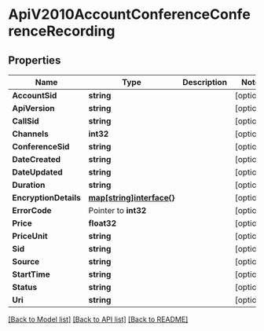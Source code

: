 # ApiV2010AccountConferenceConferenceRecording

## Properties

Name | Type | Description | Notes
------------ | ------------- | ------------- | -------------
**AccountSid** | **string** |  | [optional] 
**ApiVersion** | **string** |  | [optional] 
**CallSid** | **string** |  | [optional] 
**Channels** | **int32** |  | [optional] 
**ConferenceSid** | **string** |  | [optional] 
**DateCreated** | **string** |  | [optional] 
**DateUpdated** | **string** |  | [optional] 
**Duration** | **string** |  | [optional] 
**EncryptionDetails** | [**map[string]interface{}**](.md) |  | [optional] 
**ErrorCode** | Pointer to **int32** |  | [optional] 
**Price** | **float32** |  | [optional] 
**PriceUnit** | **string** |  | [optional] 
**Sid** | **string** |  | [optional] 
**Source** | **string** |  | [optional] 
**StartTime** | **string** |  | [optional] 
**Status** | **string** |  | [optional] 
**Uri** | **string** |  | [optional] 

[[Back to Model list]](../README.md#documentation-for-models) [[Back to API list]](../README.md#documentation-for-api-endpoints) [[Back to README]](../README.md)


